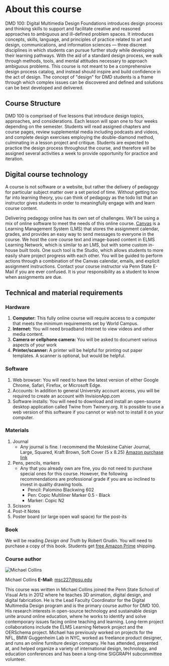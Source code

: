 # About this course

DMD 100: Digital Multimedia Design Foundations introduces design process and thinking skills to support and facilitate creative and reasoned approaches to ambiguous and ill-defined problem spaces. It introduces concepts, skills, language, and principles of practice related to art and design, communications, and information sciences — three discreet disciplines in which students can pursue further study while developing their learning pathways. With the aid of a standard design process, we walk through methods, tools, and mental attitudes necessary to approach ambiguous problems. This course is not meant to be a comprehensive design process catalog, and instead should inspire and build confidence in the act of design. The concept of "design" for DMD students is a frame through which complex issues can be discovered and defined and solutions can be best developed and delivered.

## Course Structure

DMD 100 is comprised of five lessons that introduce design topics, approaches, and considerations. Each lesson will span one to four weeks depending on the semester. Students will read assigned chapters and course pages, review supplemental media including podcasts and videos, and complete design exercises employing the double-diamond method, culminating in a lesson project and critique. Students are expected to practice the design process throughout the course, and therefore will be assigned several activities a week to provide opportunity for practice and iteration.

## Digital course technology

A course is not software or a website, but rather the delivery of pedagogy for particular subject matter over a set period of time. Without getting too far into learning theory, you can think of pedagogy as the todo list that an instructor gives students in order to meaningfully engage with and learn course content.
  
Delivering pedagogy online has its own set of challenges. We'll be using  a mix of online software to meet the needs of this online course. [Canvas](http://canvas.psu.edu) is a Learning Management System (LMS) that stores the assignment calendar, grades, and provides an easy way to send messages to everyone in the course. We host the core course text and image-based content in ELMS Learning Network, which is similar to an LMS, but with some custom in-house built tools. One such tool is the Studio, which allows students to more easily share project progress with each other. You will be guided to perform actions through a combination of the Canvas calendar, emails, and explicit assignment instructions. Contact your course instructor via Penn State E-Mail if you are ever confused. It is your responsibility as a student to know when assignments are due.

## Technical and material requirements
### Hardware

1. **Computer:** This fully online course will require access to a computer that meets the minimum requirements set by World Campus.
2. **Internet:** You will need broadband Internet to view videos and other media content.
3. **Camera or cellphone camera:** You will be asked to document various aspects of your work
4. **Printer/scanner:** A printer will be helpful for printing out paper templates. A scanner is optional, but would be helpful.

### Software

1. Web browser: You will need to have the latest version of either Google Chrome, Safari, Firefox, or Microsoft Edge.
2. Accounts: In addition to general University account access, you will be required to create an account with InvisionApp.com
3. Software installs: You will need to download and install an open-source desktop application called Twine from Twinery.org. It is possible to use a web version of this software if you cannot or wish not to install it on your computer.

### Materials

1. Journal 
   * Any journal is fine. I recommend the Moleskine Cahier Journal, Large, Squared, Kraft Brown, Soft Cover \(5 x 8.25\) [Amazon purchase link](https://www.amazon.com/Moleskine-Cahier-Journal-Large-Squared/dp/8883704991)
2. Pens, pencils, markers
   * Any that you already own are fine, you do not need to purchase special ones for this course. However, the following recommendations are professional grade if you are so inclined to invest in quality drawing tools.
      * Pencil: Palomino Blackwing 602
      * Pen: Copic Multiliner Marker 0.5 - Black
      * Marker: Copic N2 
3. Scissors
4. Post-it Notes
5. Poster board \(or large open wall space\) for the post-its

### Book

We will be reading _Design and Truth_ by Robert Grudin. You will need to purchase a copy of this book. Students get [free Amazon Prime](https://www.amazon.com/gp/help/customer/display.html?nodeId=201133690) shipping.

### Course author

![Michael Collins](/assets/collins-sm-bw@2x.jpg)

Michael Collins
**E-Mail:** msc227@psu.edu

This course was written in Michael Collins joined the Penn State School of Visual Arts in 2012 where he teaches 3D animation, digital design, and digital fabrication. He is the Lead Faculty Coordinator for the Digital Multimedia Design program and is the primary course author for DMD 100. His research interests in open-source technology and sustainable design unite around online education, where he works to identify and solve contemporary issues facing online teaching and learning. Long-term project collaborations include the ELMS Learning Network project and the OERSchema project. Michael has previously worked on projects for the NFL, BMW Guggenheim Lab in NYC, worked as freelance product designer, and runs an online furniture design company. He has attended, presented at, and helped organize a variety of international design, technology, and education conferences and has been a long-time SIGGRAPH subcommittee volunteer.

